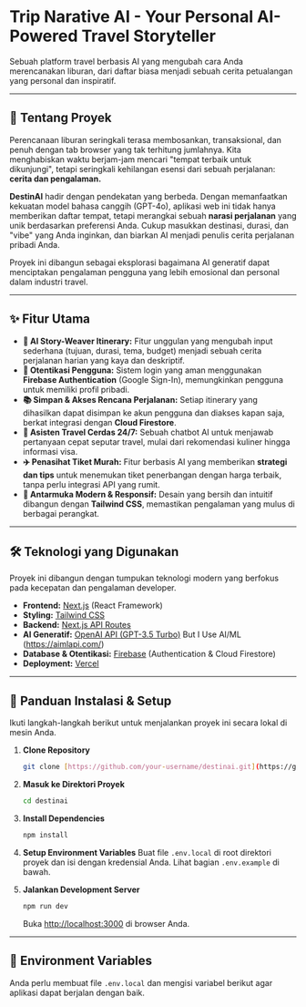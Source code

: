 # Trip Narative AI - Your Personal AI-Powered Travel Storyteller

Sebuah platform travel berbasis AI yang mengubah cara Anda merencanakan liburan, dari daftar biasa menjadi sebuah cerita petualangan yang personal dan inspiratif.

---

## 📖 Tentang Proyek

Perencanaan liburan seringkali terasa membosankan, transaksional, dan penuh dengan tab browser yang tak terhitung jumlahnya. Kita menghabiskan waktu berjam-jam mencari "tempat terbaik untuk dikunjungi", tetapi seringkali kehilangan esensi dari sebuah perjalanan: **cerita dan pengalaman.**

**DestinAI** hadir dengan pendekatan yang berbeda. Dengan memanfaatkan kekuatan model bahasa canggih (GPT-4o), aplikasi web ini tidak hanya memberikan daftar tempat, tetapi merangkai sebuah **narasi perjalanan** yang unik berdasarkan preferensi Anda. Cukup masukkan destinasi, durasi, dan "vibe" yang Anda inginkan, dan biarkan AI menjadi penulis cerita perjalanan pribadi Anda.

Proyek ini dibangun sebagai eksplorasi bagaimana AI generatif dapat menciptakan pengalaman pengguna yang lebih emosional dan personal dalam industri travel.

---

## ✨ Fitur Utama

- **🤖 AI Story-Weaver Itinerary:** Fitur unggulan yang mengubah input sederhana (tujuan, durasi, tema, budget) menjadi sebuah cerita perjalanan harian yang kaya dan deskriptif.
- **👤 Otentikasi Pengguna:** Sistem login yang aman menggunakan **Firebase Authentication** (Google Sign-In), memungkinkan pengguna untuk memiliki profil pribadi.
- **📚 Simpan & Akses Rencana Perjalanan:** Setiap itinerary yang dihasilkan dapat disimpan ke akun pengguna dan diakses kapan saja, berkat integrasi dengan **Cloud Firestore**.
- **💬 Asisten Travel Cerdas 24/7:** Sebuah chatbot AI untuk menjawab pertanyaan cepat seputar travel, mulai dari rekomendasi kuliner hingga informasi visa.
- **✈️ Penasihat Tiket Murah:** Fitur berbasis AI yang memberikan **strategi dan tips** untuk menemukan tiket penerbangan dengan harga terbaik, tanpa perlu integrasi API yang rumit.
- **🎨 Antarmuka Modern & Responsif:** Desain yang bersih dan intuitif dibangun dengan **Tailwind CSS**, memastikan pengalaman yang mulus di berbagai perangkat.

---

## 🛠️ Teknologi yang Digunakan

Proyek ini dibangun dengan tumpukan teknologi modern yang berfokus pada kecepatan dan pengalaman developer.

- **Frontend:** [Next.js](https://nextjs.org/) (React Framework)
- **Styling:** [Tailwind CSS](https://tailwindcss.com/)
- **Backend:** [Next.js API Routes](https://nextjs.org/docs/api-routes/introduction)
- **AI Generatif:** [OpenAI API (GPT-3.5 Turbo)](https://openai.com/) But I Use AI/ML (https://aimlapi.com/)
- **Database & Otentikasi:** [Firebase](https://firebase.google.com/) (Authentication & Cloud Firestore)
- **Deployment:** [Vercel](https://vercel.com/)

---

## 🚀 Panduan Instalasi & Setup

Ikuti langkah-langkah berikut untuk menjalankan proyek ini secara lokal di mesin Anda.

1.  **Clone Repository**
    ```bash
    git clone [https://github.com/your-username/destinai.git](https://github.com/your-username/destinai.git)
    ```

2.  **Masuk ke Direktori Proyek**
    ```bash
    cd destinai
    ```

3.  **Install Dependencies**
    ```bash
    npm install
    ```

4.  **Setup Environment Variables**
    Buat file `.env.local` di root direktori proyek dan isi dengan kredensial Anda. Lihat bagian `.env.example` di bawah.

5.  **Jalankan Development Server**
    ```bash
    npm run dev
    ```
    Buka [http://localhost:3000](http://localhost:3000) di browser Anda.

---

## 🔑 Environment Variables

Anda perlu membuat file `.env.local` dan mengisi variabel berikut agar aplikasi dapat berjalan dengan baik.
